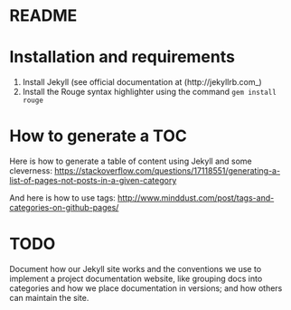 # README

# Installation and requirements

1. Install Jekyll (see official documentation at (http://jekyllrb.com_)
2. Install the Rouge syntax highlighter using the command `gem install rouge`

# How to generate a TOC

Here is how to generate a table of content using Jekyll and some cleverness: https://stackoverflow.com/questions/17118551/generating-a-list-of-pages-not-posts-in-a-given-category

And here is how to use tags: http://www.minddust.com/post/tags-and-categories-on-github-pages/

# TODO

Document how our Jekyll site works and the conventions we use to implement a project documentation website, like grouping docs into categories and how we place documentation in versions; and how others can maintain the site.

